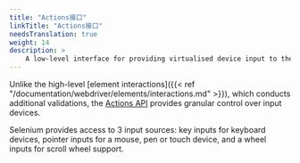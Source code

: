 ```yaml
---
title: "Actions接口"
linkTitle: "Actions接口"
needsTranslation: true
weight: 14
description: >
    A low-level interface for providing virtualised device input to the web browser.
---
```


Unlike the high-level [element interactions]({{< ref "/documentation/webdriver/elements/interactions.md" >}}),
which conducts additional validations,
the [Actions API](https://w3c.github.io/webdriver/#dfn-actions) provides granular control over input devices.

Selenium provides access to 3 input sources: key inputs for keyboard devices, pointer inputs for a mouse, pen or
touch device, and a wheel inputs for scroll wheel support.
